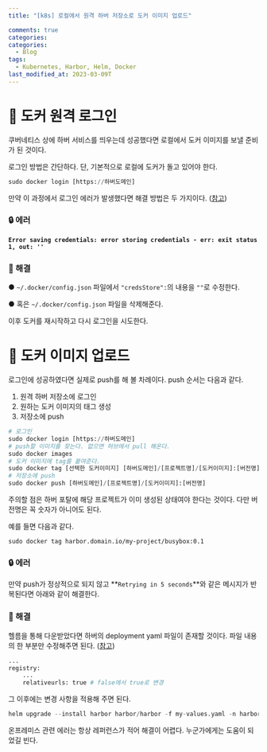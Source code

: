```yaml
---
title: "[k8s] 로컬에서 원격 하버 저장소로 도커 이미지 업로드"

comments: true
categories:
categories:
  - Blog
tags:
  - Kubernetes, Harbor, Helm, Docker
last_modified_at: 2023-03-09T
---
```


# 📌 도커 원격 로그인

쿠버네티스 상에 하버 서비스를 띄우는데 성공했다면 로컬에서 도커 이미지를 보낼 준비가 된 것이다.

로그인 방법은 간단하다. 단, 기본적으로 로컬에 도커가 돌고 있어야 한다. 

```python
sudo docker login [https://하버도메인]
```

만약 이 과정에서 로그인 에러가 발생했다면 해결 방법은 두 가지이다. ([참고](https://qkqhxla1.tistory.com/1123))

### 🔒 에러
**`Error saving credentials: error storing credentials - err: exit status 1, out: ''`**

### 🔑 해결
● `~/.docker/config.json` 파일에서 `"credsStore":`의 내용을 `""`로 수정한다.

● 혹은 `~/.docker/config.json` 파일을 삭제해준다. 

이후 도커를 재시작하고 다시 로그인을 시도한다. 


# 📌 도커 이미지 업로드

로그인에 성공하였다면 실제로 push를 해 볼 차례이다. push 순서는 다음과 같다.
1. 원격 하버 저장소에 로그인
2. 원하는 도커 이미지의 태그 생성
3. 저장소에 push

```python
# 로그인
sudo docker login [https://하버도메인]
# push할 이미지를 찾는다. 없으면 허브에서 pull 해온다.
sudo docker images 
# 도커 이미지에 tag를 붙여준다.
sudo docker tag [선택한 도커이미지] [하버도메인]/[프로젝트명]/[도커이미지]:[버전명]
# 저장소에 push
sudo docker push [하버도메인]/[프로젝트명]/[도커이미지]:[버전명]
```

주의할 점은 하버 포탈에 해당 프로젝트가 이미 생성된 상태여야 한다는 것이다. 다만 버전명은 꼭 숫자가 아니어도 된다.

예를 들면 다음과 같다.

    sudo docker tag harbor.domain.io/my-project/busybox:0.1

### 🔒 에러
만약 push가 정상적으로 되지 않고 **`Retrying in 5 seconds`**와 같은 메시지가 반복된다면 아래와 같이 해결한다.

### 🔑 해결
헬름을 통해 다운받았다면 하버의 deployment yaml 파일이 존재할 것이다. 파일 내용의 한 부분만 수정해주면 된다. ([참고](https://www.claudiokuenzler.com/blog/958/running-harbor-registry-behind-reverse-proxy-solve-docker-push-errors))

```python
...
registry:
	...
	relativeurls: true # false에서 true로 변경
```

그 이후에는 변경 사항을 적용해 주면 된다.
```python
helm upgrade --install harbor harbor/harbor -f my-values.yaml -n harbor
```

온프레미스 관련 에러는 항상 레퍼런스가 적어 해결이 어렵다. 누군가에게는 도움이 되었길 빈다.



